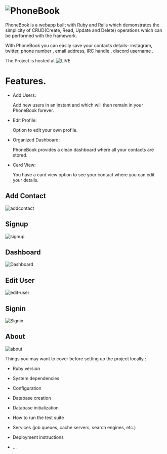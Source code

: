 # ![PhoneBook](https://phoneeboook.herokuapp.com/)

PhoneBook is a webapp built with Ruby and Rails which demonstrates the simplicity of CRUD(Create, Read, Update and Delete) operations which can be performed with the framework.


With PhoneBook you can easily save your contacts details- instagram, twitter, phone number , email address, IRC handle , discord username .


The Project is hosted at ![LIVE](https://phoneeboook.herokuapp.com/)

# Features.

- Add Users:

    Add new users in an instant and which will then remain in your PhoneBook forever.


- Edit Profile:

    Option to edit your own profile.


- Organized Dashboard:

    PhoneBook provides a clean dashboard where all your contacts are stored.


- Card View:

    You have a card view option to see your contact where you can edit your details.







## Add Contact

![addcontact](https://user-images.githubusercontent.com/85568177/175551394-d85e128d-5516-4584-bc06-2fe8c9d7684a.png)


## Signup

![signup](https://user-images.githubusercontent.com/85568177/175551414-dfb6d63e-5436-44ca-b736-4e17023f76e2.png)

## Dashboard

![Dashboard](https://user-images.githubusercontent.com/85568177/175551420-32e96b18-1484-431e-ac10-b2c675a8bd3d.png)


## Edit User
![edit-user](https://user-images.githubusercontent.com/85568177/175551426-0e18599a-8243-4bc0-a460-b93d5220ae8c.png)


## Signin
![Signin](https://user-images.githubusercontent.com/85568177/175551429-7d29f7d0-c4d5-435e-a153-1e3d2722cd23.png)


## About

![about](https://user-images.githubusercontent.com/85568177/175551437-c063bded-9dc6-4c50-8a6b-2c21fc9f5fb0.png)



Things you may want to cover before setting up the project locally :

* Ruby version

* System dependencies

* Configuration

* Database creation

* Database initialization

* How to run the test suite

* Services (job queues, cache servers, search engines, etc.)

* Deployment instructions

* ...
